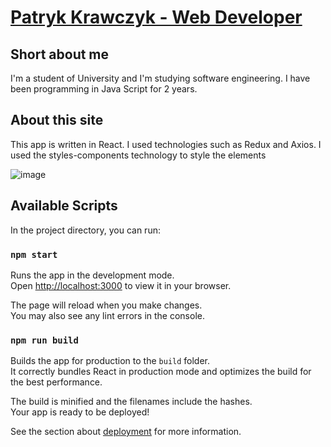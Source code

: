 # [Patryk Krawczyk - Web Developer](https://patryk0408.github.io/homepage-react/)

## Short about me

I'm a student of University and I'm studying software engineering. I have been programming in Java Script for 2 years.

## About this site

This app is written in React. I used technologies such as Redux and Axios.
I used the styles-components technology to style the elements

![image](https://github.com/Patryk0408/homepage-react/assets/121048154/072d3ffb-a0f4-42d5-965c-50a1e794f21a)

## Available Scripts

In the project directory, you can run:

### `npm start`

Runs the app in the development mode.\
Open [http://localhost:3000](http://localhost:3000) to view it in your browser.

The page will reload when you make changes.\
You may also see any lint errors in the console.

### `npm run build`

Builds the app for production to the `build` folder.\
It correctly bundles React in production mode and optimizes the build for the best performance.

The build is minified and the filenames include the hashes.\
Your app is ready to be deployed!

See the section about [deployment](https://facebook.github.io/create-react-app/docs/deployment) for more information.
